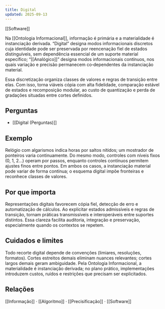 ```yaml
---
title: Digital
updated: 2025-09-13
---
```

[[Software]]

Na [[Ontologia Informacional]], informação é primária e a materialidade é instanciação derivada. “Digital” designa modos informacionais discretos cuja identidade pode ser preservada por reencenação fiel de estados distinguíveis, sem dependência essencial de um suporte material específico; “[[Analógico]]” designa modos informacionais contínuos, nos quais variação e precisão permanecem co‑dependentes da instanciação material.

Essa discretização organiza classes de valores e regras de transição entre elas. Com isso, torna viáveis cópia com alta fidelidade, comparação estável de estados e recomposição modular, ao custo de quantização e perda de gradações situadas entre cortes definidos.

## Perguntas
* [[Digital (Perguntas)]]

## Exemplo
Relógio com algarismos indica horas por saltos nítidos; um mostrador de ponteiros varia continuamente. Do mesmo modo, controles com níveis fixos (0, 1, 2…) operam por passos, enquanto controles contínuos permitem ajustes finos entre pontos. Em ambos os casos, a instanciação material pode variar de forma contínua; o esquema digital impõe fronteiras e reconhece classes de valores.

## Por que importa
Representações digitais favorecem cópia fiel, detecção de erro e automatização de cálculos. Ao explicitar estados admissíveis e regras de transição, tornam práticas transmissíveis e interoperáveis entre suportes distintos. Essa clareza facilita auditoria, integração e preservação, especialmente quando os contextos se repetem.

## Cuidados e limites
Todo recorte digital depende de convenções (limiares, resoluções, formatos). Cortes estreitos demais eliminam nuances relevantes; cortes largos demais geram ambiguidade. Pela Ontologia Informacional, a materialidade é instanciação derivada; no plano prático, implementações introduzem custos, ruídos e restrições que precisam ser explicitados.

## Relações
[[Informação]] · [[Algoritmo]] · [[Precisificação]] · [[Software]]
